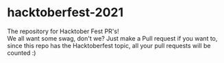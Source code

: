 # hacktoberfest-2021
The repository for Hacktober Fest PR's! <br>
We all want some swag, don't we? Just make a Pull request if you want to, since this repo has the Hacktoberfest topic, all your pull requests will be counted :)
